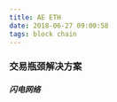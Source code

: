 ```yaml
---
title: AE ETH
date: 2018-06-27 09:00:58
tags: block chain
---
```




### 交易瓶颈解决方案

##### 闪电网络









